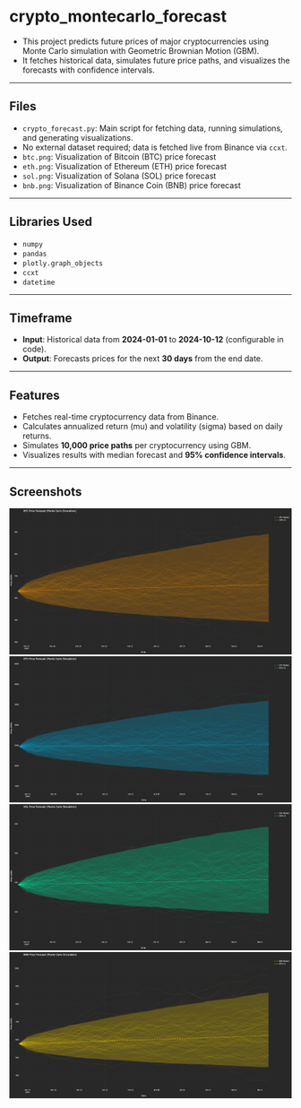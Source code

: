 # crypto_montecarlo_forecast

- This project predicts future prices of major cryptocurrencies using Monte Carlo simulation with Geometric Brownian Motion (GBM).
- It fetches historical data, simulates future price paths, and visualizes the forecasts with confidence intervals.

---

## Files
- `crypto_forecast.py`: Main script for fetching data, running simulations, and generating visualizations.
- No external dataset required; data is fetched live from Binance via `ccxt`.
- `btc.png`: Visualization of Bitcoin (BTC) price forecast
- `eth.png`: Visualization of Ethereum (ETH) price forecast
- `sol.png`: Visualization of Solana (SOL) price forecast
- `bnb.png`: Visualization of Binance Coin (BNB) price forecast

---

## Libraries Used
- `numpy`
- `pandas`
- `plotly.graph_objects`
- `ccxt`
- `datetime`

---

## Timeframe
- **Input**: Historical data from **2024-01-01** to **2024-10-12** (configurable in code).
- **Output**: Forecasts prices for the next **30 days** from the end date.

---

## Features
- Fetches real-time cryptocurrency data from Binance.
- Calculates annualized return (mu) and volatility (sigma) based on daily returns.
- Simulates **10,000 price paths** per cryptocurrency using GBM.
- Visualizes results with median forecast and **95% confidence intervals**.

---

## Screenshots

![Bitcoin (BTC) Forecast](btc.png)
![Ethereum (ETH) Forecast](eth.png)
![Solana (SOL) Forecast](sol.png)
![Binance Coin (BNB) Forecast](bnb.png)
